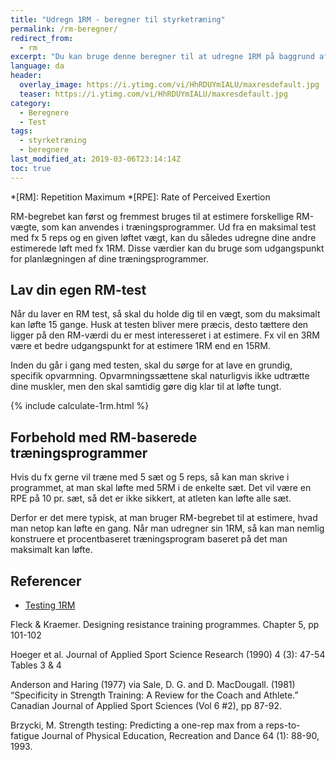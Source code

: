 ```yaml
---
title: "Udregn 1RM - beregner til styrketræning"
permalink: /rm-beregner/
redirect_from:
  - rm
excerpt: "Du kan bruge denne beregner til at udregne 1RM på baggrund af flere forskeres formler til at bestemme 1RM ud fra submaksimale løft - repetitions to fatigue."
language: da
header:
  overlay_image: https://i.ytimg.com/vi/HhRDUYmIALU/maxresdefault.jpg
  teaser: https://i.ytimg.com/vi/HhRDUYmIALU/maxresdefault.jpg
category:
  - Beregnere
  - Test
tags:
  - styrketræning
  - beregnere
last_modified_at: 2019-03-06T23:14:14Z
toc: true
---
```


*[RM]: Repetition Maximum
*[RPE]: Rate of Perceived Exertion

RM-begrebet kan først og fremmest bruges til at estimere forskellige RM-vægte, som kan anvendes i træningsprogrammer. Ud fra en maksimal test med fx 5 reps og en given løftet vægt, kan du således udregne dine andre estimerede løft med fx 1RM. Disse værdier kan du bruge som udgangspunkt for planlægningen af dine træningsprogrammer. 

## Lav din egen RM-test

Når du laver en RM test, så skal du holde dig til en vægt, som du maksimalt kan løfte 15 gange. Husk at testen bliver mere præcis, desto tættere den ligger på den RM-værdi du er mest interesseret i at estimere. Fx vil en 3RM være et bedre udgangspunkt for at estimere 1RM end en 15RM.

Inden du går i gang med testen, skal du sørge for at lave en grundig, specifik opvarmning. Opvarmningssættene skal naturligvis ikke udtrætte dine muskler, men den skal samtidig gøre dig klar til at løfte tungt. 

{% include calculate-1rm.html %}

## Forbehold med RM-baserede træningsprogrammer

Hvis du fx gerne vil træne med 5 sæt og 5 reps, så kan man skrive i programmet, at man skal løfte med 5RM i de enkelte sæt. Det vil være en RPE på 10 pr. sæt, så det er ikke sikkert, at atleten kan løfte alle sæt.

Derfor er det mere typisk, at man bruger RM-begrebet til at estimere, hvad man netop kan løfte en gang. Når man udregner sin 1RM, så kan man nemlig konstruere et procentbaseret træningsprogram baseret på det man maksimalt kan løfte.

## Referencer

- [Testing 1RM](https://www.scienceforsport.com/1rm-testing/)

Fleck & Kraemer. Designing resistance training programmes. Chapter 5, pp 101-102

Hoeger et al. Journal of Applied Sport Science Research (1990) 4 (3): 47-54 Tables 3 & 4

Anderson and Haring (1977) via
Sale, D. G. and D. MacDougall. (1981) “Specificity in Strength Training: A Review for the Coach and Athlete.” Canadian Journal of Applied Sport Sciences (Vol 6 #2), pp 87-92.

Brzycki, M. Strength testing: Predicting a one-rep max from a reps-to-fatigue
Journal of Physical Education, Recreation and Dance 64 (1): 88-90, 1993.
